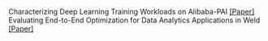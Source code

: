 Characterizing Deep Learning Training Workloads on Alibaba-PAI [[Paper]](https://arxiv.org/pdf/1910.05930.pdf)
Evaluating End-to-End Optimization for Data Analytics Applications in Weld [[Paper]](http://www.vldb.org/pvldb/vol11/p1002-palkar.pdf)
